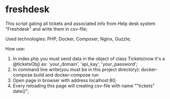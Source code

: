 # freshdesk

This script gating all tickets and associated info from Help desk system "Freshdesk" and write them in csv-file;

Used technologies: PHP, Docker, Composer, Nginx, Guzzle;

How use: 
1. In index.php you must send data in the object of class Tickets(now it's a @ticketsObj) as: 'your_domain', 'api_kay', 'your_password';
2. In command line write(you must be in this project directory):
      docker-compose build and 
      docker-compose run
3. Open page in browser with address localhost:80;
4. Every reloading this page will creating csv-file with name ""tickets" date()";
